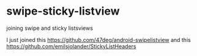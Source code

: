 swipe-sticky-listview
=====================

joining swipe and sticky listsviews

I just joined this https://github.com/47deg/android-swipelistview and this https://github.com/emilsjolander/StickyListHeaders
